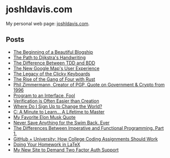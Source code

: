 joshldavis.com
==============

My personal web page: [joshldavis.com](http://joshldavis.com).

## Posts

- [The Beginning of a Beautiful Blogship][post1]
- [The Path to Dijkstra's Handwriting][post2]
- [The Difference Between TDD and BDD][post3]
- [The New Google Map's User Experience][post4]
- [The Legacy of the Clicky Keyboards][post5]
- [The Rise of the Gang of Four with Rust][post6]
- [Phil Zimmermann, Creator of PGP, Quote on Government & Crypto from 1996][post7]
- [Program to an Interface, Fool][post8]
- [Verification is Often Easier than Creation][post9]
- [Where Do I Sign Up to Change the World?][post10]
- [C: A Minute to Learn... A Lifetime to Master][post11]
- [My Favorite Elon Musk Quote][post12]
- [Never Save Anything for the Swim Back.
  Ever][post13]
- [The Differences Between Imperative and Functional Programming. Part
  1.][post14]
- [GitHub + University: How College Coding Assignments Should Work][post15]
- [Doing Your Homework in LaTeX][post16]
- [My New Site to Demand Two Factor Auth Support][post17]

[post1]: http://joshldavis.com/2013/05/11/beginning-of-a-beautiful-blogship/
[post2]: http://joshldavis.com/2013/05/20/the-path-to-dijkstras-handwriting/
[post3]: http://joshldavis.com/2013/05/27/difference-between-tdd-and-bdd/
[post4]: http://joshldavis.com/2013/06/02/google-maps-new-user-experience/
[post5]: http://joshldavis.com/2013/06/09/the-legacy-of-the-clicky-keyboards/
[post6]: http://joshldavis.com/2013/06/16/the-rise-of-the-gang-of-four-with-rust/
[post7]: http://joshldavis.com/2013/06/22/phil-zimmerman-creator-of-pgp-quote-on-government-and-crypto-from-1996/
[post8]: http://joshldavis.com/2013/07/01/program-to-an-interface-fool/
[post9]: http://joshldavis.com/2013/07/07/verification-is-often-easier-than-creation/
[post10]: http://joshldavis.com/2013/07/17/where-do-i-sign-up-to-change-the-world/
[post11]: http://joshldavis.com/2013/07/24/c-a-minute-to-learn-a-lifetime-to-master/
[post12]: http://joshldavis.com/2013/08/11/my-favorite-elon-musk-quote/
[post13]: http://joshldavis.com/2013/08/31/never-save-anything-for-the-swim-back/
[post14]: http://joshldavis.com/2013/09/30/difference-between-imperative-and-functional-part-1/
[post15]: http://joshldavis.com/2014/01/19/github-university-how-college-assignments-should-work/
[post16]: http://joshldavis.com/2014/02/12/doing-your-homework-in-latex/
[post17]: http://joshldavis.com/2014/03/15/demand-two-factor-auth-support/
